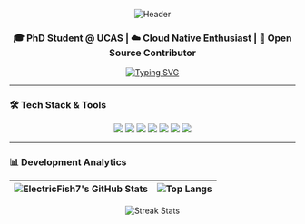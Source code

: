 <div align="center">

  ![Header](https://capsule-render.vercel.app/api?type=waving&color=gradient&height=200&section=header&text=Yuqi%20Wu&fontSize=70&fontColor=ffffff&animation=fadeIn)
</div>

<h3 align="center">🎓 PhD Student @ UCAS | ☁️ Cloud Native Enthusiast | 🐧 Open Source Contributor</h3>

<p align="center">
  <a href="https://git.io/typing-svg"><img src="https://readme-typing-svg.demolab.com?font=Fira+Code&size=22&duration=3000&pause=1000&color=40AEF0&center=true&vCenter=true&width=800&lines=Exploring+the+Cloud+Native+Ecosystem+with+Golang;Building+Scalable+Systems+with+Kubernetes+and+Istio;Automating+Everything+with+Argo+and+GitOps" alt="Typing SVG" /></a>
</p>

---

### 🛠 Tech Stack & Tools
<p align="center">
  <img src="https://img.shields.io/badge/-Go-00ADD8?logo=go&logoColor=white&style=for-the-badge"/>
  <img src="https://img.shields.io/badge/-Kubernetes-326CE5?logo=kubernetes&logoColor=white&style=for-the-badge"/>
  <img src="https://img.shields.io/badge/-Istio-466BB0?logo=istio&logoColor=white&style=for-the-badge"/>
  <img src="https://img.shields.io/badge/-Prometheus-E6522C?logo=prometheus&logoColor=white&style=for-the-badge"/>
  <img src="https://img.shields.io/badge/-Docker-2496ED?logo=docker&logoColor=white&style=for-the-badge"/>
  <img src="https://img.shields.io/badge/-Argo%20CD-EF7B4D?logo=argo&logoColor=white&style=for-the-badge"/>
  <img src="https://img.shields.io/badge/-GitHub%20Actions-2088FF?logo=github-actions&logoColor=white&style=for-the-badge"/>
</p>

---

### 📊 Development Analytics

<div align="center">
  
| ![ElectricFish7's GitHub Stats](https://github-readme-stats.vercel.app/api?username=ElectricFish7&show_icons=true&theme=catppuccin_latte&hide_border=true&bg_color=00000000&include_all_commits=true) | ![Top Langs](https://github-readme-stats.vercel.app/api/top-langs/?username=ElectricFish7&layout=compact&theme=catppuccin_latte&hide_border=true&bg_color=00000000&langs_count=6) |
| ------------- | ------------- |

![Streak Stats](https://streak-stats.demolab.com?user=ElectricFish7&theme=catppuccin-latte&hide_border=true&background=FFFFFF00)

</div>
